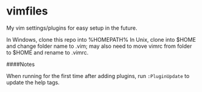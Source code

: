 # vimfiles
My vim settings/plugins for easy setup in the future.

In Windows, clone this repo into %HOMEPATH%
In Unix, clone into $HOME and change folder name to .vim; may also need to move vimrc from folder to $HOME and rename to .vimrc.

####Notes

When running for the first time after adding plugins, run `:PluginUpdate` to update the help tags.

